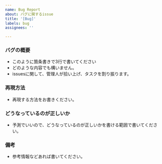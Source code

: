 ```yaml
---
name: Bug Report
about: バグに関するissue
title: '[Bug]'
labels: bug
assignees: ''

---
```


### バグの概要

- このように箇条書きで3行で書いてください
- どのような内容でも構いません。
- issuesに関して、管理人が拾い上げ、タスクを割り振ります。

### 再現方法

- 再現する方法をお書きください。

### どうなっているのが正しいか

- 予測でいいので、どうなっているのが正しいかを書ける範囲で書いてください。

### 備考

- 参考情報などあれば書いてください。

